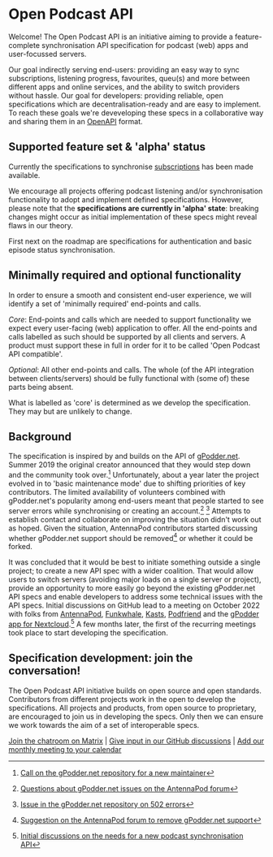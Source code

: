 # Open Podcast API

Welcome! The Open Podcast API is an initiative aiming to provide a feature-complete synchronisation API specification for podcast (web) apps and user-focussed servers.

Our goal indirectly serving end-users: providing an easy way to sync subscriptions, listening progress, favourites, queu(s) and more between different apps and online services, and the ability to switch providers without hassle. Our goal for developers: providing reliable, open specifications which are decentralisation-ready and are easy to implement. To reach these goals we're deveveloping these specs in a collaborative way and sharing them in an [OpenAPI](https://spec.openapis.org/oas/latest) format.

## Supported feature set & 'alpha' status

Currently the specifications to synchronise [subscriptions](subscriptions/) has been made available.

We encourage all projects offering podcast listening and/or synchronisation functionality to adopt and implement defined specifications. However, please note that the **specifications are currently in 'alpha' state**: breaking changes might occur as initial implementation of these specs might reveal flaws in our theory.

First next on the roadmap are specifications for authentication and basic episode status synchronisation.

## Minimally required and optional functionality

In order to ensure a smooth and consistent end-user experience, we will identify a set of 'minimally required' end-points and calls.

_Core_: End-points and calls which are needed to support functionality we expect every user-facing (web) application to offer. All the end-points and calls labelled as such should be supported by all clients and servers. A product must support these in full in order for it to be called 'Open Podcast API compatible'.

_Optional_: All other end-points and calls. The whole (of the API integration between clients/servers) should be fully functional with (some of) these parts being absent.

What is labelled as 'core' is determined as we develop the specification. They may but are unlikely to change.

## Background

The specification is inspired by and builds on the API of [gPodder.net](https://gpoddernet.readthedocs.io/en/latest/api/index.html). Summer 2019 the original creator announced that they would step down and the community took over.[^gPoddermaintainer] Unfortunately, about a year later the project evolved in to 'basic maintenance mode' due to shifting priorities of key contributors. The limited availability of volunteers combined with gPodder.net's popularity among end-users meant that people started to see server errors while synchronising or creating an account.[^APforumGpodderIssues] [^gPodder50x] Attempts to establish contact and collaborate on improving the situation didn't work out as hoped. Given the situation, AntennaPod contributors started discussing whether gPodder.net support should be removed[^APforumGpodderRemoval] or whether it could be forked.

It was concluded that it would be best to initiate something outside a single project; to create a new API spec with a wider coalition. That would allow users to switch servers (avoiding major loads on a single server or project), provide an opportunity to more easily go beyond the existing gPodder.net API specs and enable developers to address some technical issues with the API specs. Initial discussions on GitHub lead to a meeting on October 2022 with folks from [AntennaPod](https://github.com/AntennaPod/AntennaPod/), [Funkwhale](https://dev.funkwhale.audio/), [Kasts](https://invent.kde.org/multimedia/kasts), [Podfriend](https://github.com/MartinMouritzen/Podfriend) and the [gPodder app for Nextcloud](https://github.com/thrillfall/nextcloud-gpodder).[^initialAPIdiscussions] A few months later, the first of the recurring meetings took place to start developing the specification.

## Specification development: join the conversation!

The Open Podcast API initiative builds on open source and open standards. Contributors from different projects work in the open to develop the specifications. All projects and products, from open source to proprietary, are encouraged to join us in developing the specs. Only then we can ensure we work towards the aim of a set of interoperable specs.

[Join the chatroom on Matrix](https://matrix.to/#/!ZHdcrdWSgxXRREuJdU:matrix.org) | [Give input in our GitHub discussions](https://github.com/orgs/OpenPodcastAPI/discussions/categories/problem-definitions-solutions) | [Add our monthly meeting to your calendar](https://github.com/orgs/OpenPodcastAPI/discussions/15)

[^gPoddermaintainer]: [Call on the gPodder.net repository for a new maintainer](https://github.com/gpodder/mygpo/blob/81e3d13e00e6c3d6db7ee6a22734041bf6fde128/maintainer-needed.md)
[^APforumGpodderIssues]: [Questions about gPodder.net issues on the AntennaPod forum](https://forum.antennapod.org/t/problem-with-gpodder-net/374)
[^gPodder50x]: [Issue in the gPodder.net repository on 502 errors](https://github.com/gpodder/mygpo/issues/527)
[^APforumGpodderRemoval]: [Suggestion on the AntennaPod forum to remove gPodder.net support](https://forum.antennapod.org/t/should-gpodder-net-be-supported-long-term/396)
[^initialAPIdiscussions]: [Initial discussions on the needs for a new podcast synchronisation API](https://github.com/thrillfall/nextcloud-gpodder/discussions/91)
